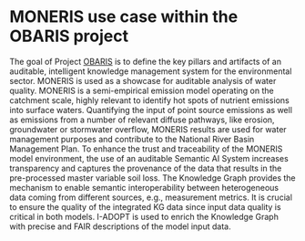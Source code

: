 # MONERIS use case within the OBARIS project

The goal of Project [OBARIS](https://www.obaris.org/) is to define the key pillars and artifacts of an auditable, intelligent knowledge management system for the environmental sector.
MONERIS is used as a showcase for auditable analysis of water quality.
MONERIS is a semi-empirical emission model operating on the catchment scale, highly relevant to identify hot spots of nutrient emissions into surface waters.
Quantifying the input of point source emissions as well as emissions from a number of relevant diffuse pathways, like erosion, groundwater or stormwater overflow, MONERIS results are used for water management purposes and contribute to the National River Basin Management Plan.
To enhance the trust and traceability of the MONERIS model environment, the use of an auditable Semantic AI System increases transparency and captures the provenance of the data that results in the pre-processed master variable soil loss.
The Knowledge Graph provides the mechanism to enable semantic interoperability between heterogeneous data coming from different sources, e.g., measurement metrics.
It is crucial to ensure the quality of the integrated KG data since input data quality is critical in both models.
I-ADOPT is used to enrich the Knowledge Graph with precise and FAIR descriptions of the model input data.
